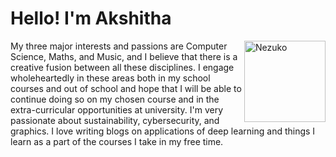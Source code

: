 # Hello! I'm Akshitha 

<a href="https://nezuko.me" target="_blank"><img align="right" src="https://media.discordapp.net/attachments/771307030404399115/926480303311159307/ezgif.com-gif-maker_6.gif" alt="Nezuko" height="130px"></a>  

My three major interests and passions are Computer Science, Maths, and Music, and I believe that there is a creative fusion between all these disciplines. I engage wholeheartedly in these areas both in my school courses and out of school and hope that I will be able to continue doing so on my chosen course and in the extra-curricular opportunities at university. I'm very passionate about sustainability, cybersecurity, and graphics. I love writing blogs on applications of deep learning and things I learn as a part of the courses I take in my free time.

